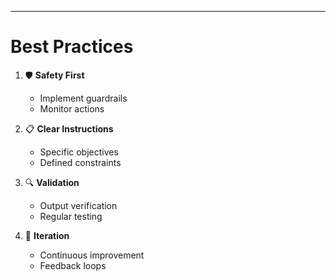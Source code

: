 ---
# Best Practices

1. 🛡️ **Safety First**
   - Implement guardrails
   - Monitor actions

2. 📋 **Clear Instructions**
   - Specific objectives
   - Defined constraints

3. 🔍 **Validation**
   - Output verification
   - Regular testing

4. 🔄 **Iteration**
   - Continuous improvement
   - Feedback loops 